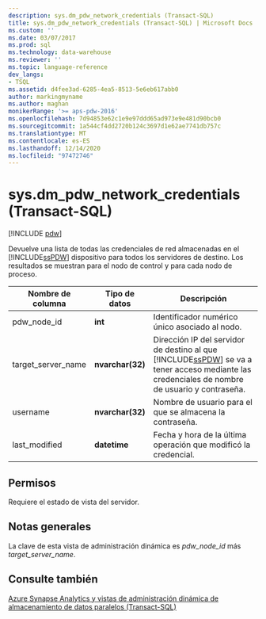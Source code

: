 ```yaml
---
description: sys.dm_pdw_network_credentials (Transact-SQL)
title: sys.dm_pdw_network_credentials (Transact-SQL) | Microsoft Docs
ms.custom: ''
ms.date: 03/07/2017
ms.prod: sql
ms.technology: data-warehouse
ms.reviewer: ''
ms.topic: language-reference
dev_langs:
- TSQL
ms.assetid: d4fee3ad-6285-4ea5-8513-5e6eb617abb0
author: markingmyname
ms.author: maghan
monikerRange: '>= aps-pdw-2016'
ms.openlocfilehash: 7d94853e62c1e9e97ddd65ad973e9e481d90bcb0
ms.sourcegitcommit: 1a544cf4dd2720b124c3697d1e62ae7741db757c
ms.translationtype: MT
ms.contentlocale: es-ES
ms.lasthandoff: 12/14/2020
ms.locfileid: "97472746"
---
```

# <a name="sysdm_pdw_network_credentials-transact-sql"></a>sys.dm_pdw_network_credentials (Transact-SQL)
[!INCLUDE [pdw](../../includes/applies-to-version/pdw.md)]

  Devuelve una lista de todas las credenciales de red almacenadas en el [!INCLUDE[ssPDW](../../includes/sspdw-md.md)] dispositivo para todos los servidores de destino. Los resultados se muestran para el nodo de control y para cada nodo de proceso.  
  
|Nombre de columna|Tipo de datos|Descripción|  
|-----------------|---------------|-----------------|  
|pdw_node_id|**int**|Identificador numérico único asociado al nodo.|  
|target_server_name|**nvarchar(32)**|Dirección IP del servidor de destino al que [!INCLUDE[ssPDW](../../includes/sspdw-md.md)] se va a tener acceso mediante las credenciales de nombre de usuario y contraseña.|  
|username|**nvarchar(32)**|Nombre de usuario para el que se almacena la contraseña.|  
|last_modified|**datetime**|Fecha y hora de la última operación que modificó la credencial.|  
  
## <a name="permissions"></a>Permisos  
 Requiere el estado de vista del servidor.  
  
## <a name="general-remarks"></a>Notas generales  
 La clave de esta vista de administración dinámica es *pdw_node_id* más *target_server_name*.  
  
## <a name="see-also"></a>Consulte también  
 [Azure Synapse Analytics y vistas de administración dinámica de almacenamiento de datos paralelos &#40;Transact-SQL&#41;](../../relational-databases/system-dynamic-management-views/sql-and-parallel-data-warehouse-dynamic-management-views.md)  
  
  
